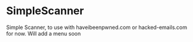 # SimpleScanner
Simple Scanner, to use with haveibeenpwned.com or hacked-emails.com for now. Will add a menu soon
